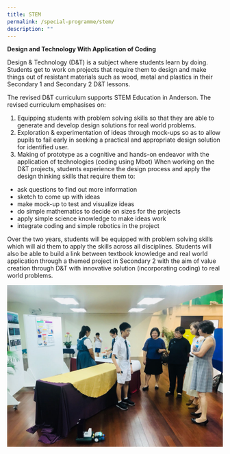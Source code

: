 ```yaml
---
title: STEM
permalink: /special-programme/stem/
description: ""
---
```




**Design and Technology With Application of Coding**

Design & Technology (D&T) is a subject where students learn by doing. Students get to work on projects that require them to design and make things out of resistant materials such as wood, metal and plastics in their Secondary 1 and Secondary 2 D&T lessons.

The revised D&T curriculum supports STEM Education in Anderson. The revised curriculum emphasises on:

1. Equipping students with problem solving skills so that they are able to generate and develop design solutions for real world problems.
2. Exploration & experimentation of ideas through mock-ups so as to allow pupils to fail early in seeking a practical and appropriate design solution for identified user.
3. Making of prototype as a cognitive and hands-on endeavor with the application of technologies (coding using Mbot)
When working on the D&T projects, students experience the design process and apply the design thinking skills that require them to:

- ask questions to find out more information
- sketch to come up with ideas
- make mock-up to test and visualize ideas
- do simple mathematics to decide on sizes for the projects
- apply simple science knowledge to make ideas work
- integrate coding and simple robotics in the project

Over the two years, students will be equipped with problem solving skills which will aid them to apply the skills across all disciplines. Students will also be able to build a link between textbook knowledge and real world application through a themed project in Secondary 2 with the aim of value creation through D&T with innovative solution (incorporating coding) to real world problems.

![](/images/Student%20explaining%20his%20project%20to%20ZD%20Supt%20SLs.jpg)